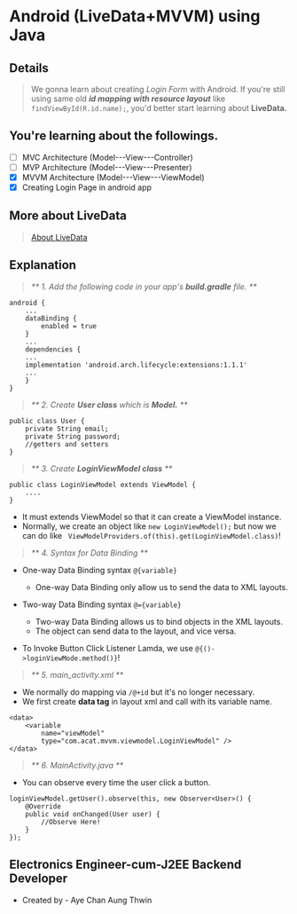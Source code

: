 # Android (LiveData+MVVM) using Java
## Details
> We gonna learn about creating _Login Form_ with Android.
> If you're still using same old **_id mapping with resource layout_** like `findViewById(R.id.name);`, you'd better start learning about **LiveData.**

## You're learning about the followings.
- [ ] MVC Architecture (Model---View---Controller)
- [ ] MVP Architecture (Model---View---Presenter)
- [X] MVVM Architecture (Model---View---ViewModel)
- [x] Creating Login Page in android app

## More about LiveData
> [About LiveData](https://developer.android.com/topic/libraries/architecture/livedata#java)

## Explanation
> _** 1. Add the following code in your app's __build.gradle__ file. **_
```
android {
	...
    dataBinding {
        enabled = true
    }
    ...
    dependencies {
    ...
    implementation 'android.arch.lifecycle:extensions:1.1.1'
    ...
	}
}
```

> _** 2. Create **User class** which is **Model.** **_

```
public class User {
	private String email;
	private String password;
	//getters and setters
}
```

> _** 3. Create **LoginViewModel class** **_
```
public class LoginViewModel extends ViewModel {
	....
}
```
- It must extends ViewModel so that it can create a ViewModel instance.
- Normally,  we create an object like `new LoginViewModel();` but now we can do like ` ViewModelProviders.of(this).get(LoginViewModel.class)`!

> _** 4. Syntax for Data Binding **_
- One-way Data Binding syntax `@{variable}`
   - One-way Data Binding only allow us to send the data to XML layouts.

- Two-way Data Binding syntax `@={variable}`
   - Two-way Data Binding allows us to bind objects in the XML layouts.
   - The object can send data to the layout, and vice versa.
   
- To Invoke Button Click Listener Lamda, we use `@{()->loginViewMode.method()}`!

> _** 5. main_activity.xml **_
- We normally do mapping via `/@+id` but it's no longer necessary.
- We first create **data tag** in layout xml and call with its variable name.
```
<data>
	<variable
		name="viewModel"
		type="com.acat.mvvm.viewmodel.LoginViewModel" />
</data>
```

> _** 6. MainActivity.java **_
- You can observe every time the user click a button.
```
loginViewModel.getUser().observe(this, new Observer<User>() {
	@Override
	public void onChanged(User user) {
		//Observe Here!
	}
});
```

## Electronics Engineer-cum-J2EE Backend Developer ##
-  Created by - Aye Chan Aung Thwin
